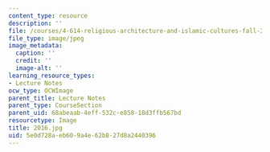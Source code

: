 ```yaml
---
content_type: resource
description: ''
file: /courses/4-614-religious-architecture-and-islamic-cultures-fall-2002/5e0d728aeb609a4e62b827d8a2440396_2016.jpg
file_type: image/jpeg
image_metadata:
  caption: ''
  credit: ''
  image-alt: ''
learning_resource_types:
- Lecture Notes
ocw_type: OCWImage
parent_title: Lecture Notes
parent_type: CourseSection
parent_uid: 68abeaab-4eff-532c-e858-18d3ffb567bd
resourcetype: Image
title: 2016.jpg
uid: 5e0d728a-eb60-9a4e-62b8-27d8a2440396
---
```

